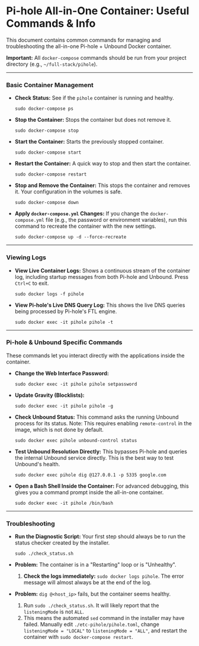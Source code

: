 # Pi-hole All-in-One Container: Useful Commands & Info

This document contains common commands for managing and troubleshooting the all-in-one Pi-hole + Unbound Docker container.

**Important:** All `docker-compose` commands should be run from your project directory (e.g., `~/full-stack/pihole`).

---

### Basic Container Management

*   **Check Status:**
    See if the `pihole` container is running and healthy.

        sudo docker-compose ps

*   **Stop the Container:**
    Stops the container but does not remove it.

        sudo docker-compose stop

*   **Start the Container:**
    Starts the previously stopped container.

        sudo docker-compose start

*   **Restart the Container:**
    A quick way to stop and then start the container.

        sudo docker-compose restart

*   **Stop and Remove the Container:**
    This stops the container and removes it. Your configuration in the volumes is safe.

        sudo docker-compose down

*   **Apply `docker-compose.yml` Changes:**
    If you change the `docker-compose.yml` file (e.g., the password or environment variables), run this command to recreate the container with the new settings.

        sudo docker-compose up -d --force-recreate

---

### Viewing Logs

*   **View Live Container Logs:**
    Shows a continuous stream of the container log, including startup messages from both Pi-hole and Unbound. Press `Ctrl+C` to exit.

        sudo docker logs -f pihole

*   **View Pi-hole's Live DNS Query Log:**
    This shows the live DNS queries being processed by Pi-hole's FTL engine.

        sudo docker exec -it pihole pihole -t

---

### Pi-hole & Unbound Specific Commands

These commands let you interact directly with the applications inside the container.

*   **Change the Web Interface Password:**

        sudo docker exec -it pihole pihole setpassword

*   **Update Gravity (Blocklists):**

        sudo docker exec -it pihole pihole -g

*   **Check Unbound Status:**
    This command asks the running Unbound process for its status. Note: This requires enabling `remote-control` in the image, which is not done by default.

        sudo docker exec pihole unbound-control status

*   **Test Unbound Resolution Directly:**
    This bypasses Pi-hole and queries the internal Unbound service directly. This is the best way to test Unbound's health.

        sudo docker exec pihole dig @127.0.0.1 -p 5335 google.com

*   **Open a Bash Shell Inside the Container:**
    For advanced debugging, this gives you a command prompt inside the all-in-one container.

        sudo docker exec -it pihole /bin/bash

---

### Troubleshooting

*   **Run the Diagnostic Script:** Your first step should always be to run the status checker created by the installer.

        sudo ./check_status.sh

*   **Problem:** The container is in a "Restarting" loop or is "Unhealthy".
    1.  **Check the logs immediately:** `sudo docker logs pihole`. The error message will almost always be at the end of the log.

*   **Problem:** `dig @<host_ip>` fails, but the container seems healthy.
    1.  Run `sudo ./check_status.sh`. It will likely report that the `listeningMode` is not `ALL`.
    2.  This means the automated `sed` command in the installer may have failed. Manually edit `./etc-pihole/pihole.toml`, change `listeningMode = "LOCAL"` to `listeningMode = "ALL"`, and restart the container with `sudo docker-compose restart`.
